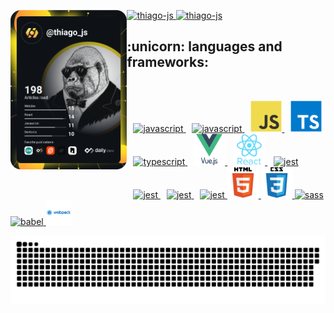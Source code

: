 <p> 
   <p>
     <a href="https://app.daily.dev/thiago_js">
       <img align="left" src="./devcard.svg" width="37%" alt="thiago-js"/>
     </a>
   </p>
   <p>
     <a href="#">
       <img href="#" width="60%" src="https://github-readme-stats.vercel.app/api?username=thiago-js&hide_border=true&theme=tokyonight" alt="thiago-js" /> 
     </a>
     <a href="#">
       <img href="#" width="60%" src="https://github-readme-stats.vercel.app/api/top-langs?username=thiago-js&hide_border=true&layout=compact&theme=tokyonight" alt="thiago-js" />
     </a>
   </p>
</p>

<h2 align="left">:unicorn: languages and frameworks:</h2>
<br />

<p>
  <a href="https://developer.mozilla.org/en-US/docs/Web/JavaScript" target="_blank">
      <img src="https://styles.redditmedia.com/t5_2qhdf/styles/communityIcon_sk8k2hisvyv51.png" alt="javascript" width="50" height="50" style="margin-left: 10px"/>
  </a>
  <a href="https://developer.mozilla.org/en-US/docs/Web/JavaScript" target="_blank">
      <img src="https://upload.wikimedia.org/wikipedia/commons/thumb/e/ee/.NET_Core_Logo.svg/1200px-.NET_Core_Logo.svg.png" alt="javascript" width="50" height="50" style="margin-left: 10px"/>
  </a>
  <a href="https://developer.mozilla.org/en-US/docs/Web/JavaScript" target="_blank">
      <img src="https://raw.githubusercontent.com/devicons/devicon/master/icons/javascript/javascript-original.svg" alt="javascript" width="50" height="50" style="margin-left: 10px"/>
  </a>
  <a href="https://www.typescriptlang.org/" target="_blank"> 
      <img src="https://raw.githubusercontent.com/devicons/devicon/master/icons/typescript/typescript-original.svg" alt="typescript" width="50" height="50" style="margin-left: 10px"/> 
  </a>
  <a href="https://www.typescriptlang.org/" target="_blank"> 
      <img src="https://cdn-icons-png.flaticon.com/512/5968/5968322.png" alt="typescript" width="50" height="50" style="margin-left: 10px"/> 
  </a>
  <a href="https://jestjs.io" target="_blank"> 
    <img src="https://raw.githubusercontent.com/devicons/devicon/master/icons/vuejs/vuejs-original-wordmark.svg" alt="jest" width="50" height="50" style="margin-left: 10px" /> 
  </a>
  <a href="https://jestjs.io" target="_blank"> 
    <img src="https://raw.githubusercontent.com/devicons/devicon/master/icons/react/react-original-wordmark.svg" alt="jest" width="50" height="50" style="margin-left: 10px" /> 
  </a>
  <a href="https://jestjs.io" target="_blank"> 
    <img src="https://upload.wikimedia.org/wikipedia/commons/thumb/c/cf/Angular_full_color_logo.svg/240px-Angular_full_color_logo.svg.png" alt="jest" width="60" height="55" style="margin-left: 10px" /> 
  </a>
  <a href="https://jestjs.io" target="_blank"> 
    <img src="https://www.svgrepo.com/show/354113/nextjs-icon.svg" alt="jest" width="50" height="50" style="margin-left: 10px" /> 
  </a>  
  <a href="https://jestjs.io" target="_blank"> 
    <img src="https://upload.wikimedia.org/wikipedia/commons/thumb/1/17/GraphQL_Logo.svg/2048px-GraphQL_Logo.svg.png" alt="jest" width="50" height="50" style="margin-left: 10px" /> 
  </a>  
  <a href="https://jestjs.io" target="_blank"> 
    <img src="https://www.vectorlogo.zone/logos/jestjsio/jestjsio-icon.svg" alt="jest" width="50" height="50" style="margin-left: 10px" /> 
  </a>
  <a href="https://www.w3.org/html/" target="_blank"> 
    <img src="https://raw.githubusercontent.com/devicons/devicon/master/icons/html5/html5-original-wordmark.svg" alt="html5" width="50" height="50" />
  </a>
  <a href="https://www.w3schools.com/css/" target="_blank"> 
    <img src="https://raw.githubusercontent.com/devicons/devicon/master/icons/css3/css3-original-wordmark.svg" alt="css3" width="50" height="50" />
  </a>
  <a href="https://sass-lang.com" target="_blank"> 
    <img src="https://cdn3.iconfinder.com/data/icons/logos-and-brands-adobe/512/288_Sass-512.png" alt="sass" width="50" height="50" /> 
  </a>
  <a href="https://babeljs.io/" target="_blank"> 
    <img src="https://user-images.githubusercontent.com/3025322/87547253-bf050400-c6a2-11ea-950a-280311bc6cc8.png" alt="babel" width="50" height="50" /> 
  </a>
                <a href="https://webpack.js.org" target="_blank">
                    <img src="https://raw.githubusercontent.com/devicons/devicon/d00d0969292a6569d45b06d3f350f463a0107b0d/icons/webpack/webpack-original-wordmark.svg" alt="webpack" width="40" height="40" />
                </a>

</p>

<img src="./snake.svg" width="100%" alt="thiago-js"/>
